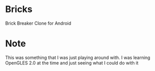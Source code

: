 # Bricks
Brick Breaker Clone for Android

# Note
This was something that I was just playing around with. I was learning OpenGLES 2.0 at the time and just seeing what I could do with it 
